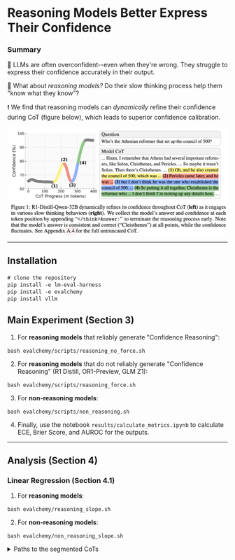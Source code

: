 # Reasoning Models Better Express Their Confidence

### Summary
🙁 LLMs are often overconfident--even when they're wrong. They struggle to express their confidence accurately in their output.

🧐 What about *reasoning models?* Do their slow thinking process help them "know what they know"?

❗️ We find that reasoning models can *dynamically* refine their confidence during CoT (figure below), which leads to superior confidence calibration.

<div align="center">
<img src="figure1.png" alt="figure1" width="600"/>
</div>

---
## Installation
```
# clone the repository
pip install -e lm-eval-harness
pip install -e evalchemy
pip install vllm
```

## Main Experiment (Section 3)

1. For **reasoning models** that reliably generate "Confidence Reasoning":
```
bash evalchemy/scripts/reasoning_no_force.sh
```

2. For **reasoning models** that do not reliably generate "Confidence Reasoning" (R1 Distill, OR1-Preview, GLM Z1):
```
bash evalchemy/scripts/reasoning_force.sh
```

3. For **non-reasoning models**:
```
bash evalchemy/scripts/non_reasoning.sh
```

4. Finally, use the notebook `results/calculate_metrics.ipynb` to calculate ECE, Brier Score, and AUROC for the outputs.

---
## Analysis (Section 4)
### Linear Regression (Section 4.1)
1. For **reasoning models**:
```
bash evalchemy/reasoning_slope.sh
```

2. For **non-reasoning models**:
```
bash evalchemy/non_reasoning_slope.sh
```
<details>
  <summary>Paths to the segmented CoTs</summary>

</details>


